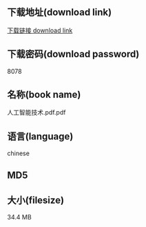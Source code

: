 ## 下载地址(download link)
[下载链接 download link](https://tutu365.netlify.app/?s=%E4%BA%BA%E5%B7%A5%E6%99%BA%E8%83%BD%E6%8A%80%E6%9C%AF.pdf)

## 下载密码(download password)
8078

## 名称(book name)
人工智能技术.pdf.pdf

## 语言(language)
chinese

## MD5


## 大小(filesize)
34.4 MB
